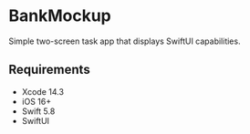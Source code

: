 # BankMockup

Simple two-screen task app that displays SwiftUI capabilities.

## Requirements

- Xcode 14.3
- iOS 16+
- Swift 5.8
- SwiftUI
